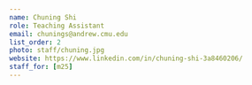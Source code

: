 ```yaml
---
name: Chuning Shi
role: Teaching Assistant
email: chunings@andrew.cmu.edu
list_order: 2
photo: staff/chuning.jpg
website: https://www.linkedin.com/in/chuning-shi-3a8460206/
staff_for: [m25]
---
```

